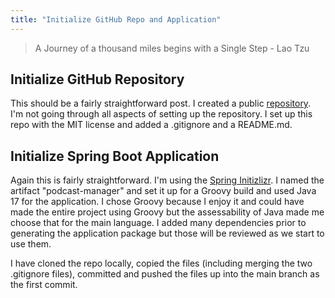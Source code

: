 ```yaml
---
title: "Initialize GitHub Repo and Application"
---
```

> A Journey of a thousand miles begins with a Single Step - Lao Tzu

## Initialize GitHub Repository
This should be a fairly straightforward post. I created a public [repository](https://github.com/martinatime/podcast-manager). I'm not going through all aspects of setting up the repository. I set up this repo with the MIT license and added a .gitignore and a README.md.

## Initialize Spring Boot Application
Again this is fairly straightforward. I'm using the [Spring Initizlizr](https://start.spring.io/). I named the artifact "podcast-manager" and set it up for a Groovy build and used Java 17 for the application. I chose Groovy because I enjoy it and could have made the entire project using Groovy but the assessability of Java made me choose that for the main language. I added many dependencies prior to generating the application package but those will be reviewed as we start to use them.

I have cloned the repo locally, copied the files (including merging the two .gitignore files), committed and pushed the files up into the main branch as the first commit.
